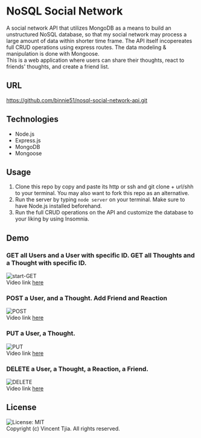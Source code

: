 # NoSQL Social Network
A social network API that utilizes MongoDB as a means to build an unstructured NoSQL database, so that my social network may process a large amount of data within shorter time frame. The API itself incopereates full CRUD operations using express routes. The data modeling & manipulation is done with Mongoose. <br/>
This is a web application where users can share their thoughts, react to friends' thoughts, and create a friend list. 

## URL
https://github.com/binnie51/nosql-social-network-api.git

## Technologies
* Node.js
* Express.js
* MongoDB
* Mongoose

## Usage 
1. Clone this repo by copy and paste its http or ssh and git clone + url/shh to your terminal. You may also want to fork this repo as an alternative.
2. Run the server by typing `node server` on your terminal. Make sure to have Node.js installed beforehand.
3. Run the full CRUD operations on the API and customize the database to your liking by using Insomnia.

## Demo
### GET all Users and a User with specific ID. GET all Thoughts and a Thought with specific ID. 
![start-GET](./demo/noSQL%20social%20startGet.gif)<br/>
Video link [here](https://watch.screencastify.com/v/RJ91knGQ7xsmwvBeIdEu)
### POST a User, and a Thought. Add Friend and Reaction
![POST](./demo/noSQL%20social%20POST.gif)<br/>
Video link [here](https://watch.screencastify.com/v/nyhPIlCRdG6JwSItavOJ)
### PUT a User, a Thought.
![PUT](./demo/noSQL%20social%20PUT.gif)<br/>
Video link [here](https://watch.screencastify.com/v/9PVFoUQqqMNrBmeTDlBC)
### DELETE a User, a Thought, a Reaction, a Friend.
![DELETE](./demo/noSQL%20social%20DELETE.gif)<br/>
Video link [here](https://watch.screencastify.com/v/CIokFe77QTbNZloCVHLd)
## License
![License: MIT](https://img.shields.io/badge/License-MIT-yellow.svg) <br/>
Copyright (c) Vincent Tjia. All rights reserved.
